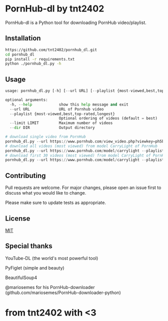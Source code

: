 # PornHub-dl by tnt2402

PornHub-dl is a Python tool for downloading PornHub video/playlist.

## Installation


```bash
https://github.com/tnt2402/pornhub_dl.git
cd pornhub_dl
pip install -r requirements.txt
python ./pornhub_dl.py -h
```

## Usage

```python
usage: pornhub_dl.py [-h] [--url URL] [--playlist {most-viewed,best,top-rated,longest}] [--limit LIMIT] [--dir DIR]

optional arguments:
  -h, --help            show this help message and exit
  --url URL             URL of Pornhub video
  --playlist {most-viewed,best,top-rated,longest}
                        Optional ordering of videos (default = best)
  --limit LIMIT         Maximum number of videos
  --dir DIR             Output directory

# download single video from PornHub
pornhub_dl.py --url https://www.pornhub.com/view_video.php?viewkey=ph5b11c7f2ddecc
# download all videos (most viewed) from model CarryLight of PornHub
pornhub_dl.py --url https://www.pornhub.com/model/carrylight --playlist most-viewed
# download first 30 videos (most viewed) from model CarryLight of PornHub
pornhub_dl.py --url https://www.pornhub.com/model/carrylight --playlist most-viewed --limit 30
```

## Contributing
Pull requests are welcome. For major changes, please open an issue first to discuss what you would like to change.

Please make sure to update tests as appropriate.

## License
[MIT](https://choosealicense.com/licenses/mit/)

## Special thanks
YouTube-DL (the world's most powerful tool) 

PyFiglet (simple and beauty)

BeautifulSoup4

@mariosemes for his PornHub-downloader (github.com/mariosemes/PornHub-downloader-python)

# from tnt2402 with <3